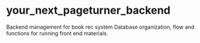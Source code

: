 # your_next_pageturner_backend
Backend management for book rec system
Database organization, flow and functions for running front end materials.

